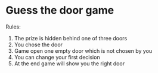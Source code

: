 # Guess the door game
Rules:
1. The prize is hidden behind one of three doors
2. You chose the door
3. Game open one empty door which is not chosen by you
4. You can change your first decision
5. At the end game will show you the right door
